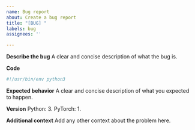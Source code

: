 ```yaml
---
name: Bug report
about: Create a bug report
title: "[BUG] "
labels: bug
assignees: ''

---
```


**Describe the bug**
A clear and concise description of what the bug is.

**Code**
```python
#!/usr/bin/env python3

```

**Expected behavior**
A clear and concise description of what you expected to happen.

**Version**
Python: 3.
PyTorch: 1.

**Additional context**
Add any other context about the problem here.
